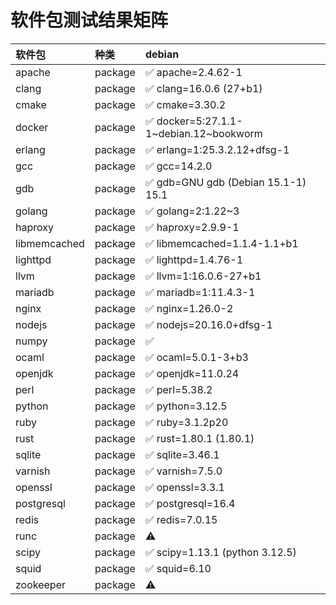 # 软件包测试结果矩阵

| 软件包 | 种类 | debian |
|:------|:-----| :-------|
| apache | package | ✅ apache=2.4.62-1 |
| clang | package | ✅ clang=16.0.6 (27+b1) |
| cmake | package | ✅ cmake=3.30.2 |
| docker | package | ✅ docker=5:27.1.1-1~debian.12~bookworm |
| erlang | package | ✅ erlang=1:25.3.2.12+dfsg-1 |
| gcc | package | ✅ gcc=14.2.0 |
| gdb | package | ✅ gdb=GNU gdb (Debian 15.1-1) 15.1 |
| golang | package | ✅ golang=2:1.22~3 |
| haproxy | package | ✅ haproxy=2.9.9-1 |
| libmemcached | package | ✅ libmemcached=1.1.4-1.1+b1 |
| lighttpd | package | ✅ lighttpd=1.4.76-1 |
| llvm | package | ✅ llvm=1:16.0.6-27+b1 |
| mariadb | package | ✅ mariadb=1:11.4.3-1 |
| nginx | package | ✅ nginx=1.26.0-2 |
| nodejs | package | ✅ nodejs=20.16.0+dfsg-1 |
| numpy | package | ✅  |
| ocaml | package | ✅ ocaml=5.0.1-3+b3 |
| openjdk | package | ✅ openjdk=11.0.24 |
| perl | package | ✅ perl=5.38.2 |
| python | package | ✅ python=3.12.5 |
| ruby | package | ✅ ruby=3.1.2p20 |
| rust | package | ✅ rust=1.80.1 (1.80.1) |
| sqlite | package | ✅ sqlite=3.46.1 |
| varnish | package | ✅ varnish=7.5.0 |
| openssl | package | ✅ openssl=3.3.1 |
| postgresql | package | ✅ postgresql=16.4 |
| redis | package | ✅ redis=7.0.15 |
| runc | package | ⚠️  |
| scipy | package | ✅ scipy=1.13.1 (python 3.12.5) |
| squid | package | ✅ squid=6.10 |
| zookeeper | package | ⚠️  |
